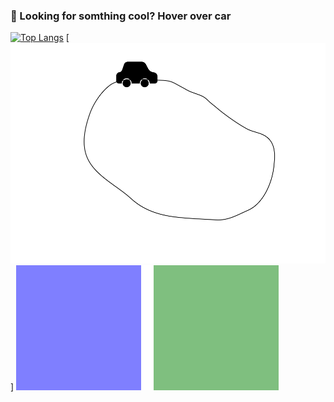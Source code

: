 ### 👋 Looking for somthing cool? Hover over car

[![Top Langs](https://github-readme-stats.vercel.app/api/top-langs/?username=asavan)](https://asavan.github.io/)   [![Demo](/images/car.svg)]
![](/images/ex.svg)

<!--
**asavan/asavan** is a ✨ _special_ ✨ repository because its `README.md` (this file) appears on your GitHub profile.

Here are some ideas to get you started:

- 🔭 I’m currently working on ...
- 🌱 I’m currently learning ...
- 👯 I’m looking to collaborate on ...
- 🤔 I’m looking for help with ...
- 💬 Ask me about ...
- 📫 How to reach me: ...
- 😄 Pronouns: ...
- ⚡ Fun fact: ...
-->
